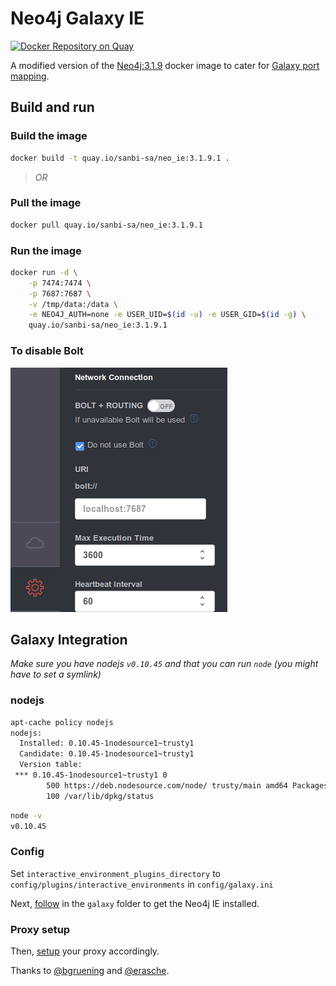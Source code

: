 # Neo4j Galaxy IE

[![Docker Repository on Quay](https://quay.io/repository/sanbi-sa/neo_ie/status "Docker Repository on Quay")](https://quay.io/repository/sanbi-sa/neo_ie)

A modified version of the [Neo4j:3.1.9](https://github.com/neo4j/docker-neo4j) docker image to cater for [Galaxy port mapping](https://github.com/galaxyproject/galaxy/blob/dev/lib/galaxy/web/base/interactive_environments.py#L381).

## Build and run

### Build the image

```sh
docker build -t quay.io/sanbi-sa/neo_ie:3.1.9.1 .
```

> *OR*

### Pull the image

```sh
docker pull quay.io/sanbi-sa/neo_ie:3.1.9.1
```

### Run the image

```sh
docker run -d \
    -p 7474:7474 \
    -p 7687:7687 \
    -v /tmp/data:/data \
    -e NEO4J_AUTH=none -e USER_UID=$(id -u) -e USER_GID=$(id -g) \
    quay.io/sanbi-sa/neo_ie:3.1.9.1
```

### To disable Bolt

![disable_bolt](/img/disable_bolt.png)

## Galaxy Integration

*Make sure you have nodejs `v0.10.45` and that you can run `node` (you might have to set a symlink)*

### nodejs

```sh
apt-cache policy nodejs
nodejs:
  Installed: 0.10.45-1nodesource1~trusty1
  Candidate: 0.10.45-1nodesource1~trusty1
  Version table:
 *** 0.10.45-1nodesource1~trusty1 0
        500 https://deb.nodesource.com/node/ trusty/main amd64 Packages
        100 /var/lib/dpkg/status
```

```sh
node -v
v0.10.45
```

### Config

Set `interactive_environment_plugins_directory` to `config/plugins/interactive_environments` in `config/galaxy.ini`

Next, [follow](galaxy/README.md) in the `galaxy` folder to get the Neo4j IE installed.

### Proxy setup

Then, [setup](https://docs.galaxyproject.org/en/master/admin/interactive_environments.html#setting-up-the-proxy) your proxy accordingly.

Thanks to [@bgruening](https://github.com/bgruening) and [@erasche](https://github.com/erasche).

